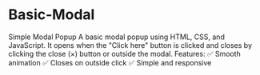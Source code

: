 # Basic-Modal
Simple Modal Popup A basic modal popup using HTML, CSS, and JavaScript. It opens when the "Click here" button is clicked and closes by clicking the close (×) button or outside the modal.  Features: ✅ Smooth animation ✅ Closes on outside click ✅ Simple and responsive  
